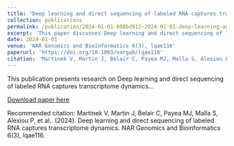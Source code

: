 ```yaml
---
title: "Deep learning and direct sequencing of labeled RNA captures transcriptome dynamics"
collection: publications
permalink: /publication/2024-01-01-808bd912-2024-01-01-deep-learning-and-direct-sequ
excerpt: 'This paper discusses Deep learning and direct sequencing of labeled RNA captures transcriptome dynamics...'
date: 2024-01-01
venue: 'NAR Genomics and Bioinformatics 6(3), lqae116'
paperurl: 'https://doi.org/10.1093/nargab/lqae116'
citation: 'Martinek V, Martin J, Belair C, Payea MJ, Malla S, Alexiou P, et al.. (2024). Deep learning and direct sequencing of labeled RNA captures transcriptome dynamics. NAR Genomics and Bioinformatics 6(3), lqae116.'
---
```


This publication presents research on Deep learning and direct sequencing of labeled RNA captures transcriptome dynamics...

[Download paper here](https://doi.org/10.1093/nargab/lqae116)

Recommended citation: Martinek V, Martin J, Belair C, Payea MJ, Malla S, Alexiou P, et al.. (2024). Deep learning and direct sequencing of labeled RNA captures transcriptome dynamics. NAR Genomics and Bioinformatics 6(3), lqae116.

